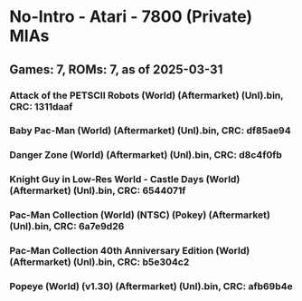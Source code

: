 # No-Intro - Atari - 7800 (Private) MIAs
## Games: 7, ROMs: 7, as of 2025-03-31

### Attack of the PETSCII Robots (World) (Aftermarket) (Unl).bin, CRC: 1311daaf
### Baby Pac-Man (World) (Aftermarket) (Unl).bin, CRC: df85ae94
### Danger Zone (World) (Aftermarket) (Unl).bin, CRC: d8c4f0fb
### Knight Guy in Low-Res World - Castle Days (World) (Aftermarket) (Unl).bin, CRC: 6544071f
### Pac-Man Collection (World) (NTSC) (Pokey) (Aftermarket) (Unl).bin, CRC: 6a7e9d26
### Pac-Man Collection 40th Anniversary Edition (World) (Aftermarket) (Unl).bin, CRC: b5e304c2
### Popeye (World) (v1.30) (Aftermarket) (Unl).bin, CRC: afb69b4e
